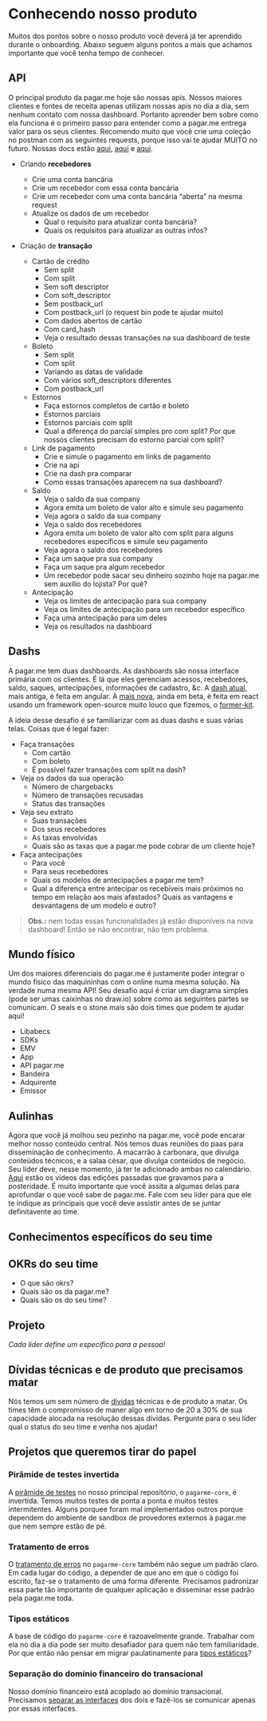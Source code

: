# Conhecendo nosso produto
Muitos dos pontos sobre o nosso produto você deverá já ter aprendido durante o onboarding. Abaixo seguem alguns pontos a mais que achamos importante que você tenha tempo de conhecer.

## API
O principal produto da pagar.me hoje são nossas apis. Nossos maiores clientes e fontes de receita apenas utilizam nossas apis no dia a dia, sem nenhum contato com nossa dashboard. Portanto aprender bem sobre como ela funciona é o primeiro passo para entender como a pagar.me entrega valor para os seus clientes. Recomendo muito que você crie uma coleção no postman com as seguintes requests, porque isso vai te ajudar MUITO no futuro.
Nossas docs estão [aqui](https://docs.pagar.me/docs), [aqui](https://docs.pagar.me/reference) e [aqui](https://pagarme.zendesk.com/hc/pt-br).

- Criando **recebedores**
    - Crie uma conta bancária
    - Crie um recebedor com essa conta bancária
    - Crie um recebedor com uma conta bancária “aberta” na mesma request
    - Atualize os dados de um recebedor
        - Qual o requisito para atualizar conta bancária?
        - Quais os requisitos para atualizar as outras infos?

- Criação de **transação**
    - Cartão de crédito
        - Sem split
        - Com split
        - Sem soft descriptor
        - Com soft_descriptor
        - Sem postback_url
        - Com postback_url (o request bin pode te ajudar muito)
        - Com dados abertos de cartão
        - Com card_hash
        - Veja o resultado dessas transações na sua dashboard de teste
    - Boleto
        - Sem split
        - Com split
        - Variando as datas de validade
        - Com vários soft_descriptors diferentes
        - Com postback_url
    - Estornos
        - Faça estornos completos de cartão e boleto
        - Estornos parciais
        - Estornos parciais com split
        - Qual a diferença do parcial simples pro com split? Por que nossos clientes precisam do estorno parcial com split?
    - Link de pagamento
        - Crie e simule o pagamento em links de pagamento
        - Crie na api
        - Crie na dash pra comparar
        - Como essas transações aparecem na sua dashboard?
    - Saldo
        - Veja o saldo da sua company
        - Agora emita um boleto de valor alto e simule seu pagamento
        - Veja agora o saldo da sua company
        - Veja o saldo dos recebedores
        - Agora emita um boleto de valor alto com split para alguns recebedores específicos e simule seu pagamento
        - Veja agora o saldo dos recebedores
        - Faça um saque pra sua company
        - Faça um saque pra algum recebedor
        - Um recebedor pode sacar seu dinheiro sozinho hoje na pagar.me sem auxílio do lojista? Por quê?
    - Antecipação
        - Veja os limites de antecipação para sua company
        - Veja os limites de antecipação para um recebedor específico
        - Faça uma antecipação para um deles
        - Veja os resultados na dashboard

## Dashs
A pagar.me tem duas dashboards. As dashboards são nossa interface primária com os clientes. É lá que eles gerenciam acessos, recebedores, saldo, saques, antecipações, informações de cadastro, &c. A [dash atual](https://dashboard.pagar.me/), mais antiga, é feita em angular. A [mais nova](https://beta.dashboard.pagar.me/#/account/login), ainda em beta, é feita em react usando um framework open-source muito louco que fizemos, o [former-kit](https://github.com/pagarme/former-kit).

A ideia desse desafio é se familiarizar com as duas dashs e suas várias telas. Coisas que é legal fazer:

- Faça transações
    - Com cartão
    - Com boleto
    - É possível fazer transações com split na dash?
- Veja os dados da sua operação
    - Número de chargebacks
    - Número de transações recusadas
    - Status das transações
- Veja seu extrato
    - Suas transações
    - Dos seus recebedores
    - As taxas envolvidas
    - Quais são as taxas que a pagar.me pode cobrar de um cliente hoje?
- Faça antecipações
    - Para você
    - Para seus recebedores
    - Quais os modelos de antecipações a pagar.me tem?
    - Qual a diferença entre antecipar os recebíveis mais próximos no tempo em relação aos mais afastados? Quais as vantagens e desvantagens de um modelo e outro?

> **Obs.:** nem todas essas funcionalidades já estão disponíveis na nova dashboard! Então se não encontrar, não tem problema.

## Mundo físico
Um dos maiores diferenciais do pagar.me é justamente poder integrar o mundo físico das maquininhas com o online numa mesma solução. Na verdade numa mesma API! Seu desafio aqui é criar um diagrama simples (pode ser umas caixinhas no draw.io) sobre como as seguintes partes se comunicam.
O seals e o stone mais são dois times que podem te ajudar aqui!

* Libabecs
* SDKs
* EMV
* App
* API pagar.me
* Bandeira
* Adquirente
* Emissor

## Aulinhas
Agora que você já molhou seu pezinho na pagar.me, você pode encarar melhor nosso conteúdo central. Nós temos duas reuniões do paas para disseminação de conhecimento. A macarrão à carbonara, que divulga conteúdos técnicos, e a salaa césar, que divulga conteúdos de negócio. Seu líder deve, nesse momento, já ter te adicionado ambas no calendário. [Aqui](https://pagarme.slack.com/archives/CK22GCG79/p1564502275047900) estão os vídeos das edições passadas que gravamos para a posteridade. É muito importante que você assita a algumas delas para aprofundar o que você sabe de pagar.me. Fale com seu líder para que ele te indique as principais que você deve assistir antes de se juntar definitavente ao time.

## Conhecimentos específicos do seu time

## OKRs do seu time
- O que são okrs?
- Quais são os da pagar.me?
- Quais são os do seu time?

## Projeto
_Cada líder define um específico para a pessoa!_

## Dívidas técnicas e de produto que precisamos matar
Nós temos um sem número de [dívidas](https://github.com/pagarme/roadmap/projects/4?fullscreen=true&card_filter_query=label%3A%22d%C3%ADvida+t%C3%A9cnica%22) técnicas e de produto a matar. Os times têm o compromisso de maner algo em torno de 20 a 30% de sua capacidade alocada na resolução dessas dívidas. Pergunte para o seu líder qual o status do seu time e venha nos ajudar!

## Projetos que queremos tirar do papel
### Pirâmide de testes invertida
A [pirâmide de testes](https://github.com/pagarme/roadmap/issues/678) no nosso principal repositório, o `pagarme-core`, é invertida. Temos muitos testes de ponta a ponta e muitos testes intermitentes. Alguns porquee foram mal implementados outros porque dependem do ambiente de sandbox de provedores externos à pagar.me que nem sempre estão de pé.

### Tratamento de erros
O [tratamento de erros](https://github.com/pagarme/roadmap/issues/680) no `pagarme-core` também não segue um padrão claro. Em cada lugar do código, a depender de que ano em que o código foi escrito, faz-se o tratamento de uma forma diferente. Precisamos padronizar essa parte tão importante de qualquer aplicação e disseminar esse padrão pela pagar.me toda.

### Tipos estáticos
A base de código do `pagarme-core` é razoavelmente grande. Trabalhar com ela no dia a dia pode ser muito desafiador para quem não tem familiaridade. Por que então não pensar em migrar paulatinamente para [tipos estáticos](https://github.com/pagarme/roadmap/issues/787)?

### Separação do domínio financeiro do transacional
Nosso domínio financeiro está acoplado ao domínio transacional. Precisamos [separar as interfaces](https://github.com/pagarme/roadmap/issues/459) dos dois e fazê-los se comunicar apenas por essas interfaces.